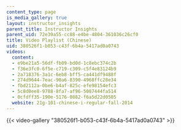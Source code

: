 ```yaml
---
content_type: page
is_media_gallery: true
layout: instructor_insights
parent_title: Instructor Insights
parent_uid: 72e39a55-cc88-e4be-4804-361036c26cf0
title: Video Playlist (Chinese)
uid: 380526f1-b053-c43f-6b4a-5417ad0a0743
videos:
  content:
  - e9be21a5-56df-fb09-bd0d-1c8ebc374c2b
  - f36e3fc0-6f5e-c719-c309-c5f4e83124b9
  - 2a718376-3a1c-6eb8-bff5-ca441df9488f
  - 274d9644-7eac-90a6-8390-4968ffc28e34
  - fbd2112a-0be6-b4af-825c-efe98154efc3
  - 5c8d0ee8-9788-8fa7-af96-5087444fa514
  - 0cfdff35-190e-5176-0882-f6a5d22d0505
  website: 21g-101-chinese-i-regular-fall-2014
---
```



{{< video-gallery "380526f1-b053-c43f-6b4a-5417ad0a0743" >}}

